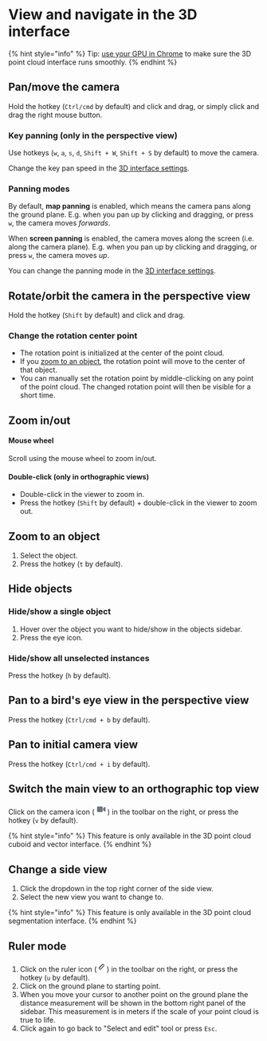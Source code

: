 # View and navigate in the 3D interface

{% hint style="info" %}
Tip: [use your GPU in Chrome](https://segmentsai.notion.site/How-to-use-your-GPU-in-Chrome-2b95e19fb77c456c87f798013769a98a) to make sure the 3D point cloud interface runs smoothly.
{% endhint %}

## Pan/move the camera

Hold the hotkey (`Ctrl/cmd` by default) and click and drag, or simply click and drag the right mouse button.

### Key panning (only in the perspective view)

Use hotkeys (`w`, `a`, `s`, `d`, `Shift + W`, `Shift + S` by default) to move the camera.

Change the key pan speed in the [3D interface settings](3d-interface-settings.md#change-the-key-pan-speed).

### Panning modes

By default, **map panning** is enabled, which means the camera pans along the ground plane. E.g. when you pan up by clicking and dragging, or press `w`, the camera moves _forwards_.

When **screen panning** is enabled, the camera moves along the screen (i.e. along the camera plane). E.g. when you pan up by clicking and dragging, or press `w`, the camera moves _up_.&#x20;

You can change the panning mode in the [3D interface settings](3d-interface-settings.md#panning-modes).

## Rotate/orbit the camera in the perspective view

Hold the hotkey (`Shift` by default) and click and drag.

### Change the rotation center point

* The rotation point is initialized at the center of the point cloud.&#x20;
* If you [zoom to an object](view-and-navigate-in-the-3d-interface.md#zoom-to-an-object), the rotation point will move to the center of that object.&#x20;
* You can manually set the rotation point by middle-clicking on any point of the point cloud. The changed rotation point will then be visible for a short time.

## Zoom in/out

#### Mouse wheel

Scroll using the mouse wheel to zoom in/out.

#### Double-click (only in orthographic views)

* Double-click in the viewer to zoom in.
* Press the hotkey (`Shift` by default) + double-click in the viewer to zoom out.

## Zoom to an object

1. Select the object.
2. Press the hotkey (`t` by default).

## Hide objects

### Hide/show a single object

1. Hover over the object you want to hide/show in the objects sidebar.
2. Press the eye icon.

### Hide/show all unselected instances

Press the hotkey (`h` by default).

## Pan to a bird's eye view in the perspective view

Press the hotkey (`Ctrl/cmd + b` by default).

## Pan to initial camera view

Press the hotkey (`Ctrl/cmd + i` by default).

## Switch the main view to an orthographic top view

Click on the camera icon (![](<../../.gitbook/assets/image (6).png>)) in the toolbar on the right, or press the hotkey (`v` by default).&#x20;

{% hint style="info" %}
This feature is only available in the 3D point cloud cuboid and vector interface.
{% endhint %}

## Change a side view

1. Click the dropdown in the top right corner of the side view.
2. Select the new view you want to change to.

{% hint style="info" %}
This feature is only available in the 3D point cloud segmentation interface.
{% endhint %}

## Ruler mode

1. Click on the ruler icon (![](<../../.gitbook/assets/image (35).png>)) in the toolbar on the right, or press the hotkey (`u` by default).
2. Click on the ground plane to starting point.
3. When you move your cursor to another point on the ground plane the distance measurement will be shown in the bottom right panel of the sidebar. This measurement is in meters if the scale of your point cloud is true to life.
4. Click again to go back to "Select and edit" tool or press `Esc`.
